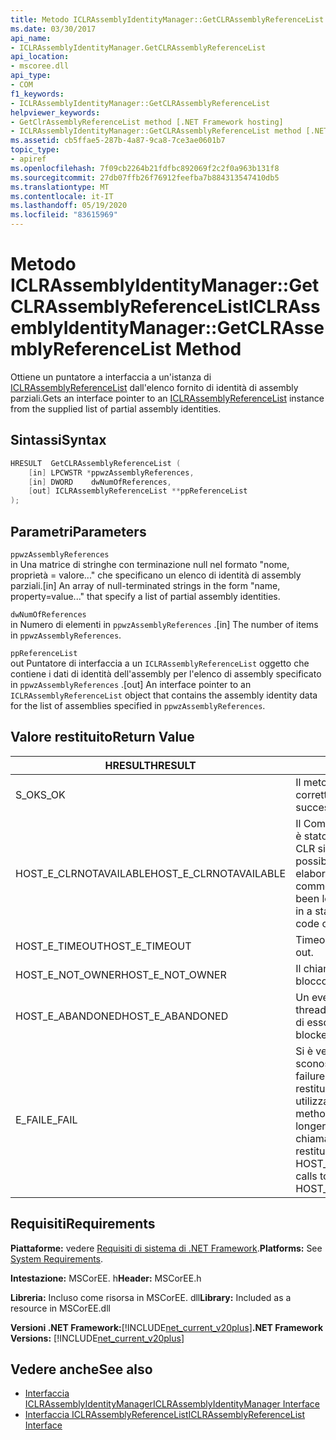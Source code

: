 ```yaml
---
title: Metodo ICLRAssemblyIdentityManager::GetCLRAssemblyReferenceList
ms.date: 03/30/2017
api_name:
- ICLRAssemblyIdentityManager.GetCLRAssemblyReferenceList
api_location:
- mscoree.dll
api_type:
- COM
f1_keywords:
- ICLRAssemblyIdentityManager::GetCLRAssemblyReferenceList
helpviewer_keywords:
- GetClrAssemblyReferenceList method [.NET Framework hosting]
- ICLRAssemblyIdentityManager::GetCLRAssemblyReferenceList method [.NET Framework hosting]
ms.assetid: cb5ffae5-287b-4a87-9ca8-7ce3ae0601b7
topic_type:
- apiref
ms.openlocfilehash: 7f09cb2264b21fdfbc892069f2c2f0a963b131f8
ms.sourcegitcommit: 27db07ffb26f76912feefba7b884313547410db5
ms.translationtype: MT
ms.contentlocale: it-IT
ms.lasthandoff: 05/19/2020
ms.locfileid: "83615969"
---
```

# <a name="iclrassemblyidentitymanagergetclrassemblyreferencelist-method"></a><span data-ttu-id="a817e-102">Metodo ICLRAssemblyIdentityManager::GetCLRAssemblyReferenceList</span><span class="sxs-lookup"><span data-stu-id="a817e-102">ICLRAssemblyIdentityManager::GetCLRAssemblyReferenceList Method</span></span>
<span data-ttu-id="a817e-103">Ottiene un puntatore a interfaccia a un'istanza di [ICLRAssemblyReferenceList](iclrassemblyreferencelist-interface.md) dall'elenco fornito di identità di assembly parziali.</span><span class="sxs-lookup"><span data-stu-id="a817e-103">Gets an interface pointer to an [ICLRAssemblyReferenceList](iclrassemblyreferencelist-interface.md) instance from the supplied list of partial assembly identities.</span></span>  
  
## <a name="syntax"></a><span data-ttu-id="a817e-104">Sintassi</span><span class="sxs-lookup"><span data-stu-id="a817e-104">Syntax</span></span>  
  
```cpp  
HRESULT  GetCLRAssemblyReferenceList (  
    [in] LPCWSTR *ppwzAssemblyReferences,  
    [in] DWORD    dwNumOfReferences,  
    [out] ICLRAssemblyReferenceList **ppReferenceList  
);  
```  
  
## <a name="parameters"></a><span data-ttu-id="a817e-105">Parametri</span><span class="sxs-lookup"><span data-stu-id="a817e-105">Parameters</span></span>  
 `ppwzAssemblyReferences`  
 <span data-ttu-id="a817e-106">in Una matrice di stringhe con terminazione null nel formato "nome, proprietà = valore..." che specificano un elenco di identità di assembly parziali.</span><span class="sxs-lookup"><span data-stu-id="a817e-106">[in] An array of null-terminated strings in the form "name, property=value..." that specify a list of partial assembly identities.</span></span>  
  
 `dwNumOfReferences`  
 <span data-ttu-id="a817e-107">in Numero di elementi in `ppwzAssemblyReferences` .</span><span class="sxs-lookup"><span data-stu-id="a817e-107">[in] The number of items in `ppwzAssemblyReferences`.</span></span>  
  
 `ppReferenceList`  
 <span data-ttu-id="a817e-108">out Puntatore di interfaccia a un `ICLRAssemblyReferenceList` oggetto che contiene i dati di identità dell'assembly per l'elenco di assembly specificato in `ppwzAssemblyReferences` .</span><span class="sxs-lookup"><span data-stu-id="a817e-108">[out] An interface pointer to an `ICLRAssemblyReferenceList` object that contains the assembly identity data for the list of assemblies specified in `ppwzAssemblyReferences`.</span></span>  
  
## <a name="return-value"></a><span data-ttu-id="a817e-109">Valore restituito</span><span class="sxs-lookup"><span data-stu-id="a817e-109">Return Value</span></span>  
  
|<span data-ttu-id="a817e-110">HRESULT</span><span class="sxs-lookup"><span data-stu-id="a817e-110">HRESULT</span></span>|<span data-ttu-id="a817e-111">Description</span><span class="sxs-lookup"><span data-stu-id="a817e-111">Description</span></span>|  
|-------------|-----------------|  
|<span data-ttu-id="a817e-112">S_OK</span><span class="sxs-lookup"><span data-stu-id="a817e-112">S_OK</span></span>|<span data-ttu-id="a817e-113">Il metodo è stato restituito correttamente.</span><span class="sxs-lookup"><span data-stu-id="a817e-113">The method returned successfully.</span></span>|  
|<span data-ttu-id="a817e-114">HOST_E_CLRNOTAVAILABLE</span><span class="sxs-lookup"><span data-stu-id="a817e-114">HOST_E_CLRNOTAVAILABLE</span></span>|<span data-ttu-id="a817e-115">Il Common Language Runtime (CLR) non è stato caricato in un processo oppure CLR si trova in uno stato in cui non è possibile eseguire codice gestito o elaborare la chiamata correttamente.</span><span class="sxs-lookup"><span data-stu-id="a817e-115">The common language runtime (CLR) has not been loaded into a process, or the CLR is in a state in which it cannot run managed code or process the call successfully.</span></span>|  
|<span data-ttu-id="a817e-116">HOST_E_TIMEOUT</span><span class="sxs-lookup"><span data-stu-id="a817e-116">HOST_E_TIMEOUT</span></span>|<span data-ttu-id="a817e-117">Timeout della chiamata.</span><span class="sxs-lookup"><span data-stu-id="a817e-117">The call timed out.</span></span>|  
|<span data-ttu-id="a817e-118">HOST_E_NOT_OWNER</span><span class="sxs-lookup"><span data-stu-id="a817e-118">HOST_E_NOT_OWNER</span></span>|<span data-ttu-id="a817e-119">Il chiamante non è il proprietario del blocco.</span><span class="sxs-lookup"><span data-stu-id="a817e-119">The caller does not own the lock.</span></span>|  
|<span data-ttu-id="a817e-120">HOST_E_ABANDONED</span><span class="sxs-lookup"><span data-stu-id="a817e-120">HOST_E_ABANDONED</span></span>|<span data-ttu-id="a817e-121">Un evento è stato annullato mentre un thread bloccato o Fiber era in attesa su di esso.</span><span class="sxs-lookup"><span data-stu-id="a817e-121">An event was canceled while a blocked thread or fiber was waiting on it.</span></span>|  
|<span data-ttu-id="a817e-122">E_FAIL</span><span class="sxs-lookup"><span data-stu-id="a817e-122">E_FAIL</span></span>|<span data-ttu-id="a817e-123">Si è verificato un errore irreversibile sconosciuto.</span><span class="sxs-lookup"><span data-stu-id="a817e-123">An unknown catastrophic failure occurred.</span></span> <span data-ttu-id="a817e-124">Se un metodo restituisce E_FAIL, CLR non è più utilizzabile all'interno del processo.</span><span class="sxs-lookup"><span data-stu-id="a817e-124">If a method returns E_FAIL, the CLR is no longer usable within the process.</span></span> <span data-ttu-id="a817e-125">Le chiamate successive ai metodi di hosting restituiscono HOST_E_CLRNOTAVAILABLE.</span><span class="sxs-lookup"><span data-stu-id="a817e-125">Subsequent calls to hosting methods return HOST_E_CLRNOTAVAILABLE.</span></span>|  
  
## <a name="requirements"></a><span data-ttu-id="a817e-126">Requisiti</span><span class="sxs-lookup"><span data-stu-id="a817e-126">Requirements</span></span>  
 <span data-ttu-id="a817e-127">**Piattaforme:** vedere [Requisiti di sistema di .NET Framework](../../get-started/system-requirements.md).</span><span class="sxs-lookup"><span data-stu-id="a817e-127">**Platforms:** See [System Requirements](../../get-started/system-requirements.md).</span></span>  
  
 <span data-ttu-id="a817e-128">**Intestazione:** MSCorEE. h</span><span class="sxs-lookup"><span data-stu-id="a817e-128">**Header:** MSCorEE.h</span></span>  
  
 <span data-ttu-id="a817e-129">**Libreria:** Incluso come risorsa in MSCorEE. dll</span><span class="sxs-lookup"><span data-stu-id="a817e-129">**Library:** Included as a resource in MSCorEE.dll</span></span>  
  
 <span data-ttu-id="a817e-130">**Versioni .NET Framework:**[!INCLUDE[net_current_v20plus](../../../../includes/net-current-v20plus-md.md)]</span><span class="sxs-lookup"><span data-stu-id="a817e-130">**.NET Framework Versions:** [!INCLUDE[net_current_v20plus](../../../../includes/net-current-v20plus-md.md)]</span></span>  
  
## <a name="see-also"></a><span data-ttu-id="a817e-131">Vedere anche</span><span class="sxs-lookup"><span data-stu-id="a817e-131">See also</span></span>

- [<span data-ttu-id="a817e-132">Interfaccia ICLRAssemblyIdentityManager</span><span class="sxs-lookup"><span data-stu-id="a817e-132">ICLRAssemblyIdentityManager Interface</span></span>](iclrassemblyidentitymanager-interface.md)
- [<span data-ttu-id="a817e-133">Interfaccia ICLRAssemblyReferenceList</span><span class="sxs-lookup"><span data-stu-id="a817e-133">ICLRAssemblyReferenceList Interface</span></span>](iclrassemblyreferencelist-interface.md)
